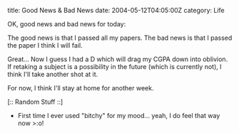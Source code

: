 title: Good News & Bad News
date: 2004-05-12T04:05:00Z
category: Life

OK, good news and bad news for today:

The good news is that I passed all my papers. The bad news is that I passed the paper I think I will fail.

Great… Now I guess I had a D which will drag my CGPA down into oblivion. If retaking a subject is a possibility in the future (which is currently not), I think I'll take another shot at it.

For now, I think I'll stay at home for another week.

[:: Random Stuff ::]

- First time I ever used "bitchy" for my mood… yeah, I do feel that way now >:o!
